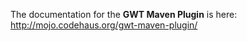The documentation for the **GWT Maven Plugin** is here: http://mojo.codehaus.org/gwt-maven-plugin/


